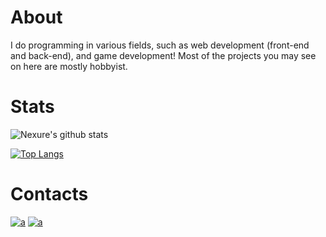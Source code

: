 # About
I do programming in various fields, such as web development (front-end and back-end), and game development! Most of the projects you may see on here are mostly hobbyist.

# Stats
![Nexure's github stats](https://github-readme-stats.vercel.app/api?username=outofbears&count_private=true&show_icons=true&theme=dark)

[![Top Langs](https://github-readme-stats.vercel.app/api/top-langs/?username=outofbears&layout=compact&theme=dark)](https://github.com/anuraghazra/github-readme-stats)

# Contacts
[![a](https://img.shields.io/badge/Discord-7289DA?style=for-the-badge&logo=discord&logoColor=white)](https://dsc.bio/outofbears)
[![a](https://img.shields.io/badge/Twitter-1DA1F2?style=for-the-badge&logo=twitter&logoColor=white)](https://twitter.com/outofbears)

